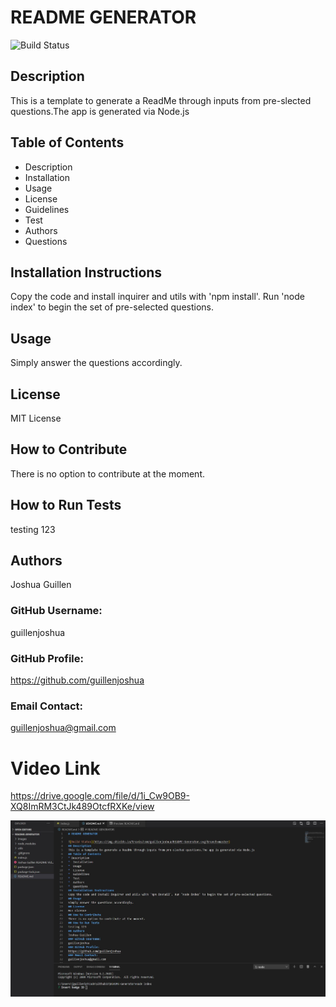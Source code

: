 # README GENERATOR

![Build Status](https://img.shields.io/travis/com/guillenjoshua/README-Generator.svg?branch=master)
## Description
This is a template to generate a ReadMe through inputs from pre-slected questions.The app is generated via Node.js
## Table of Contents
* Description
*  Installation
*  Usage
*  License
*  Guidelines
*  Test
*  Authors
*  Questions
## Installation Instructions
Copy the code and install inquirer and utils with 'npm install'. Run 'node index' to begin the set of pre-selected questions.
## Usage
Simply answer the questions accordingly.
## License
MIT License
## How to Contribute
There is no option to contribute at the moment.
## How to Run Tests
testing 123
## Authors
Joshua Guillen
### GitHub Username: 
guillenjoshua
### GitHub Profile: 
https://github.com/guillenjoshua
### Email Contact: 
guillenjoshua@gmail.com

# Video Link
https://drive.google.com/file/d/1i_Cw9OB9-XQ8ImRM3CtJk489OtcfRXKe/view

![](images/screenshot.png)
